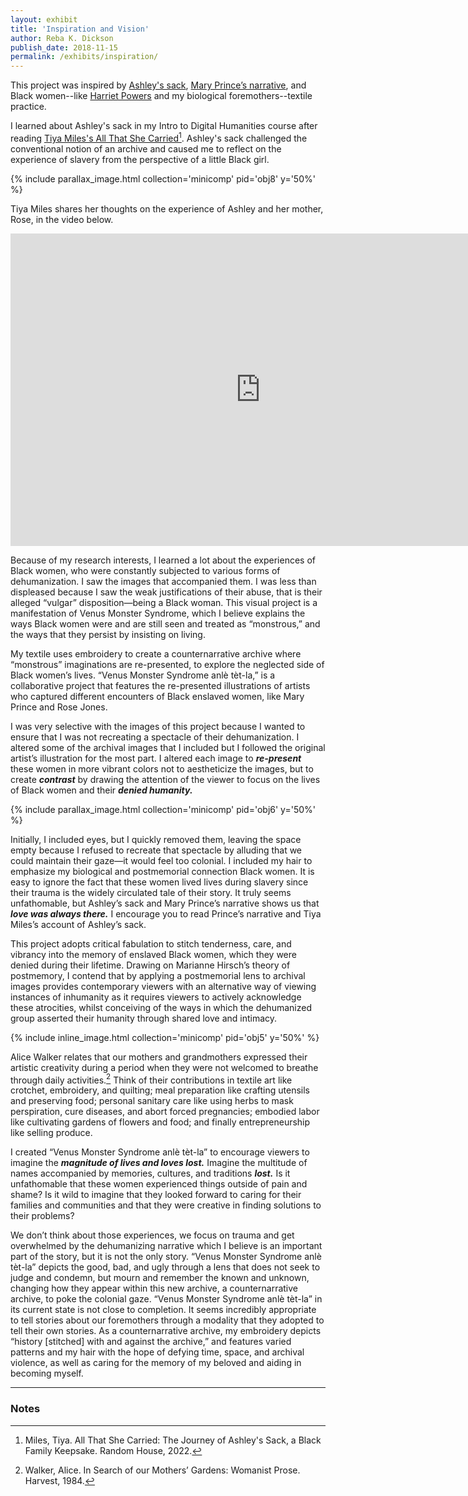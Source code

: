 ```yaml
---
layout: exhibit
title: 'Inspiration and Vision'
author: Reba K. Dickson
publish_date: 2018-11-15
permalink: /exhibits/inspiration/
---
```


This project was inspired by [Ashley's sack](https://www.smithsonianmag.com/smart-news/how-simple-cotton-sack-tells-epic-tale-loss-love-and-resilience-180978009/), [Mary Prince’s narrative](https://docsouth.unc.edu/neh/prince/prince.html), and Black women--like [Harriet Powers](https://americanhistory.si.edu/collections/nmah_556462) and my biological foremothers--textile practice.  


I learned about Ashley's sack in my Intro to Digital Humanities course after reading [Tiya Miles's All That She Carried](https://tiyamiles.com/books/all-that-she-carried/)[^1]. Ashley's sack challenged the conventional notion of an archive and caused me to reflect on the experience of slavery from the perspective of a little Black girl. 


{% include parallax_image.html collection='minicomp' pid='obj8' y='50%' %}

Tiya Miles shares her thoughts on the experience of Ashley and her mother, Rose, in the video below. 


<iframe width="800" height="500" src="https://www.youtube.com/embed/sa-KZ7IZySY?si=qOgcqvSRZP24v3Ki" title="YouTube video player" frameborder="0" allow="accelerometer; autoplay; clipboard-write; encrypted-media; gyroscope; picture-in-picture; web-share" referrerpolicy="strict-origin-when-cross-origin" allowfullscreen></iframe>



Because of my research interests, I learned a lot about the experiences of Black women, who were constantly subjected to various forms of dehumanization. I saw the images that accompanied them. I was less than displeased because I saw the weak justifications of their abuse, that is their alleged “vulgar” disposition—being a Black woman. This visual project is a manifestation of Venus Monster Syndrome, which I believe explains the ways Black women were and are still seen and treated as “monstrous,” and the ways that they persist by insisting on living. 


My textile uses embroidery to create a counternarrative archive where “monstrous” imaginations are re-presented, to explore the neglected side of Black women’s lives. “Venus Monster Syndrome anlè tèt-la,” is a collaborative project that features the re-presented illustrations of artists who captured different encounters of Black enslaved women, like Mary Prince and Rose Jones.  

I was very selective with the images of this project because I wanted to ensure that I was not recreating a spectacle of their dehumanization. I altered some of the archival images that I included but I followed the original artist’s illustration for the most part. I altered each image to ***re-present*** these women in more vibrant colors not to aestheticize the images, but to create ***contrast*** by drawing the attention of the viewer to focus on the lives of Black women and their ***denied humanity.*** 

{% include parallax_image.html collection='minicomp' pid='obj6' y='50%' %}


Initially, I included eyes, but I quickly removed them, leaving the space empty because I refused to recreate that spectacle by alluding that we could maintain their gaze—it would feel too colonial. I included my hair to emphasize my biological and postmemorial connection Black women. It is easy to ignore the fact that these women lived lives during slavery since their trauma is the widely circulated tale of their story. It truly seems unfathomable, but Ashley’s sack and Mary Prince’s narrative shows us that ***love was always there.*** I encourage you to read Prince’s narrative and Tiya Miles’s account of Ashley’s sack.

This project adopts critical fabulation to stitch tenderness, care, and vibrancy into the memory of enslaved Black women, which they were denied during their lifetime. Drawing on Marianne Hirsch’s theory of postmemory, I contend that by applying a postmemorial lens to archival images provides contemporary viewers with an alternative way of viewing instances of inhumanity as it requires viewers to actively acknowledge these atrocities, whilst conceiving of the ways in which the dehumanized group asserted their humanity through shared love and intimacy.  


{% include inline_image.html collection='minicomp' pid='obj5' y='50%' %}

Alice Walker relates that our mothers and grandmothers expressed their artistic creativity during a period when they were not welcomed to breathe through daily activities.[^2] Think of their contributions in textile art like crotchet, embroidery, and quilting; meal preparation like crafting utensils and preserving food; personal sanitary care like using herbs to mask perspiration, cure diseases, and abort forced pregnancies; embodied labor like cultivating gardens of flowers and food; and finally entrepreneurship like selling produce.


I created “Venus Monster Syndrome anlè tèt-la” to encourage viewers to imagine the ***magnitude of lives and loves lost.*** Imagine the multitude of names accompanied by memories, cultures, and traditions ***lost.*** Is it unfathomable that these women experienced things outside of pain and shame? Is it wild to imagine that they looked forward to caring for their families and communities and that they were creative in finding solutions to their problems? 


We don’t think about those experiences, we focus on trauma and get overwhelmed by the dehumanizing narrative which I believe is an important part of the story, but it is not the only story. “Venus Monster Syndrome anlè tèt-la” depicts the good, bad, and ugly through a lens that does not seek to judge and condemn, but mourn and remember the known and unknown, changing how they appear within this new archive, a counternarrative archive, to poke the colonial gaze. “Venus Monster Syndrome anlè tèt-la” in its current state is not close to completion. It seems incredibly appropriate to tell stories about our foremothers through a modality that they adopted to tell their own stories. As a counternarrative archive, my embroidery depicts “history [stitched] with and against the archive,” and features varied patterns and my hair with the hope of defying time, space, and archival violence, as well as caring for the memory of my beloved and aiding in becoming myself. 


---

### Notes

[^1]: Miles, Tiya. All That She Carried: The Journey of Ashley's Sack, a Black Family Keepsake. Random House, 2022.

[^2]: Walker, Alice. In Search of our Mothers’ Gardens: Womanist Prose. Harvest, 1984. 
